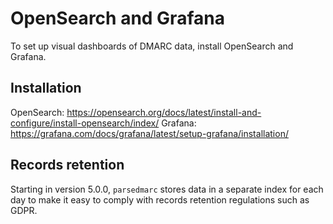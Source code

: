 # OpenSearch and Grafana

To set up visual dashboards of DMARC data, install OpenSearch and Grafana.

## Installation

OpenSearch: https://opensearch.org/docs/latest/install-and-configure/install-opensearch/index/
Grafana: https://grafana.com/docs/grafana/latest/setup-grafana/installation/

## Records retention

Starting in version 5.0.0, `parsedmarc` stores data in a separate
index for each day to make it easy to comply with records
retention regulations such as GDPR.
